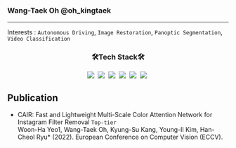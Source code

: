 ### Wang-Taek Oh @oh_kingtaek
- - -
Interests : `Autonomous Driving`, `Image Restoration`, `Panoptic Segmentation`, `Video Classification`


<h3 align="center"> 🛠️Tech Stack🛠️️ </h3>

<p align="center">
<img src="https://img.shields.io/badge/Python-3766AB?style=flat-square&logo=Python&logoColor=white"/></a>&nbsp 
<img src="https://img.shields.io/badge/C++-00599C?style=flat-square&logo=C&2B%2B&logoColor=white"/></a>&nbsp 
<img src="https://img.shields.io/badge/Qt-41CD52?style=flat-square&logo=Qt&logoColor=white"/></a>&nbsp 
<img src="https://img.shields.io/badge/PyTorch-EE4C2C?style=flat-square&logo=Pytorch&logoColor=white"/></a>&nbsp 
<img src="https://img.shields.io/badge/PyTorch Lightning-792EE5?style=flat-square&logo=PyTorch Lightning&logoColor=white"/></a>&nbsp 
<img src="https://img.shields.io/badge/Slack-4A154B?style=flat-square&logo=Slack&logoColor=white"/></a>&nbsp 

## Publication
* CAIR: Fast and Lightweight Multi-Scale Color Attention Network for Instagram Filter Removal `Top-tier` <br>
Woon-Ha Yeo1, Wang-Taek Oh, Kyung-Su Kang, Young-Il Kim, Han-Cheol Ryu* (2022). European Conference on Computer Vision (ECCV).
